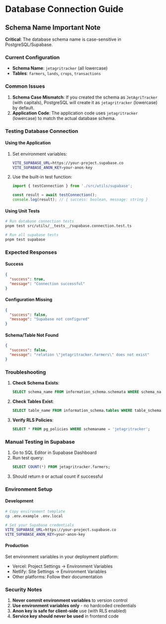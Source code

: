# Database Connection Guide

## Schema Name Important Note

**Critical**: The database schema name is case-sensitive in PostgreSQL/Supabase.

### Current Configuration
- **Schema Name**: `jetagritracker` (all lowercase)
- **Tables**: `farmers`, `lands`, `crops`, `transactions`

### Common Issues
1. **Schema Case Mismatch**: If you created the schema as `JetAgriTracker` (with capitals), PostgreSQL will create it as `jetagritracker` (lowercase) by default.
2. **Application Code**: The application code uses `jetagritracker` (lowercase) to match the actual database schema.

### Testing Database Connection

#### Using the Application
1. Set environment variables:
   ```bash
   VITE_SUPABASE_URL=https://your-project.supabase.co
   VITE_SUPABASE_ANON_KEY=your-anon-key
   ```

2. Use the built-in test function:
   ```typescript
   import { testConnection } from './src/utils/supabase';
   
   const result = await testConnection();
   console.log(result); // { success: boolean, message: string }
   ```

#### Using Unit Tests
```bash
# Run database connection tests
pnpm test src/utils/__tests__/supabase.connection.test.ts

# Run all supabase tests
pnpm test supabase
```

### Expected Responses

#### Success
```json
{
  "success": true,
  "message": "Connection successful"
}
```

#### Configuration Missing
```json
{
  "success": false,
  "message": "Supabase not configured"
}
```

#### Schema/Table Not Found
```json
{
  "success": false,
  "message": "relation \"jetagritracker.farmers\" does not exist"
}
```

### Troubleshooting

1. **Check Schema Exists**:
   ```sql
   SELECT schema_name FROM information_schema.schemata WHERE schema_name = 'jetagritracker';
   ```

2. **Check Tables Exist**:
   ```sql
   SELECT table_name FROM information_schema.tables WHERE table_schema = 'jetagritracker';
   ```

3. **Verify RLS Policies**:
   ```sql
   SELECT * FROM pg_policies WHERE schemaname = 'jetagritracker';
   ```

### Manual Testing in Supabase

1. Go to SQL Editor in Supabase Dashboard
2. Run test query:
   ```sql
   SELECT COUNT(*) FROM jetagritracker.farmers;
   ```
3. Should return `0` or actual count if successful

### Environment Setup

#### Development
```bash
# Copy environment template
cp .env.example .env.local

# Set your Supabase credentials
VITE_SUPABASE_URL=https://your-project.supabase.co
VITE_SUPABASE_ANON_KEY=your-anon-key
```

#### Production
Set environment variables in your deployment platform:
- Vercel: Project Settings → Environment Variables
- Netlify: Site Settings → Environment Variables
- Other platforms: Follow their documentation

### Security Notes

1. **Never commit environment variables** to version control
2. **Use environment variables only** - no hardcoded credentials
3. **Anon key is safe for client-side** use (with RLS enabled)
4. **Service key should never be used** in frontend code